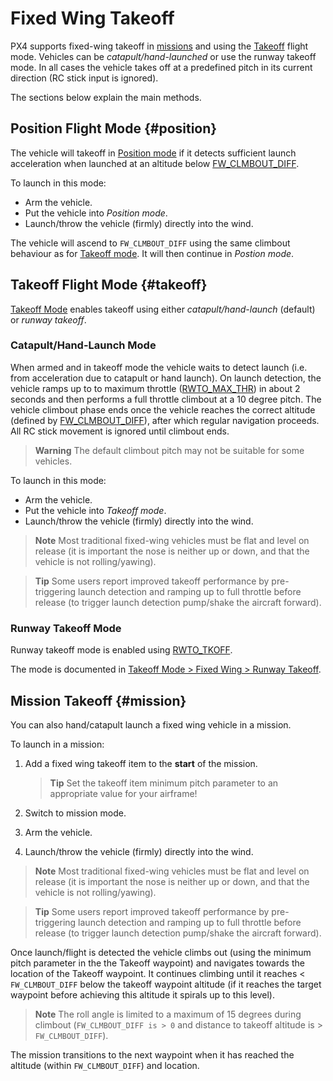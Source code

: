 # Fixed Wing Takeoff

PX4 supports fixed-wing takeoff in [missions](#mission) and using the [Takeoff](#takeoff) flight mode. Vehicles can be *catapult/hand-launched* or use the runway takeoff mode. <!-- runway support in missions? -->
In all cases the vehicle takes off at a predefined pitch in its current direction (RC stick input is ignored).

The sections below explain the main methods.

## Position Flight Mode {#position}

The vehicle will takeoff in [Position mode](../flight_modes/position_fw.md) if it detects sufficient launch acceleration when launched at an altitude below [FW_CLMBOUT_DIFF](../advanced_config/parameter_reference.md#FW_CLMBOUT_DIFF).

To launch in this mode:
- Arm the vehicle.
- Put the vehicle into *Position mode*.
- Launch/throw the vehicle (firmly) directly into the wind.

The vehicle will ascend to `FW_CLMBOUT_DIFF` using the same climbout behaviour as for [Takeoff mode](#takeoff). It will then continue in *Postion mode*.

## Takeoff Flight Mode {#takeoff}

[Takeoff Mode](../flight_modes/takeoff.md#fixed_wing) enables takeoff using either *catapult/hand-launch* (default) or *runway takeoff*.

### Catapult/Hand-Launch Mode

When armed and in takeoff mode the vehicle waits to detect launch (i.e. from acceleration due to catapult or hand launch). On launch detection, the vehicle ramps up to to maximum throttle ([RWTO_MAX_THR](../advanced_config/parameter_reference.md#RWTO_MAX_THR)) in about 2 seconds and then performs a full throttle climbout at a 10 degree pitch. The vehicle climbout phase ends once the vehicle reaches the correct altitude (defined by [FW_CLMBOUT_DIFF](../advanced_config/parameter_reference.md#FW_CLMBOUT_DIFF)), after which regular navigation proceeds. All RC stick movement is ignored until climbout ends.

> **Warning** The default climbout pitch may not be suitable for some vehicles. <!-- see https://github.com/PX4/Firmware/pull/9243 -->

To launch in this mode:
- Arm the vehicle.
- Put the vehicle into *Takeoff mode*.
- Launch/throw the vehicle (firmly) directly into the wind.


> **Note** Most traditional fixed-wing vehicles must be flat and level on release (it is important the nose is neither up or down, and that the vehicle is not rolling/yawing).

<span></span>
> **Tip** Some users report improved takeoff performance by pre-triggering launch detection and ramping up to full throttle before release (to trigger launch detection pump/shake the aircraft forward).


### Runway Takeoff Mode

Runway takeoff mode is enabled using [RWTO_TKOFF](../advanced_config/parameter_reference.md#RWTO_TKOFF).

The mode is documented in [Takeoff Mode > Fixed Wing > Runway Takeoff](../flight_modes/takeoff.md#runway_launch).


## Mission Takeoff {#mission}

You can also hand/catapult launch a fixed wing vehicle in a mission.

To launch in a mission:
1. Add a fixed wing takeoff item to the **start** of the mission.

   > **Tip** Set the takeoff item minimum pitch parameter to an appropriate value for your airframe!
1. Switch to mission mode.
1. Arm the vehicle.
1. Launch/throw the vehicle (firmly) directly into the wind.

> **Note** Most traditional fixed-wing vehicles must be flat and level on release (it is important the nose is neither up or down, and that the vehicle is not rolling/yawing).

<span></span>
> **Tip** Some users report improved takeoff performance by pre-triggering launch detection and ramping up to full throttle before release (to trigger launch detection pump/shake the aircraft forward).

Once launch/flight is detected the vehicle climbs out (using the minimum pitch parameter in the the Takeoff waypoint) and navigates  towards the location of the Takeoff waypoint. It continues climbing until it reaches < `FW_CLMBOUT_DIFF` below the takeoff waypoint altitude (if it reaches the target waypoint before achieving this altitude it spirals up to this level).

> **Note** The roll angle is limited to a maximum of 15 degrees during climbout (`FW_CLMBOUT_DIFF is > 0` and distance to takeoff altitude is > `FW_CLMBOUT_DIFF`).

The mission transitions to the next waypoint when it has reached the altitude (within `FW_CLMBOUT_DIFF`) and location.


